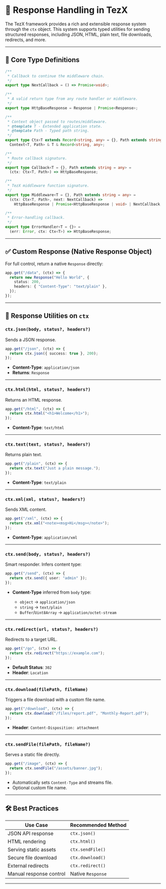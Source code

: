 # 🔁 **Response Handling in TezX**

The TezX framework provides a rich and extensible response system through the `ctx` object. This system supports typed utilities for sending structured responses, including JSON, HTML, plain text, file downloads, redirects, and more.

---

## 🧩 **Core Type Definitions**

```ts
/**
 * Callback to continue the middleware chain.
 */
export type NextCallback = () => Promise<void>;

/**
 * A valid return type from any route handler or middleware.
 */
export type HttpBaseResponse = Response | Promise<Response>;

/**
 * Context object passed to routes/middleware.
 * @template T - Extended application state.
 * @template Path - Typed path string.
 */
export type Ctx<T extends Record<string, any> = {}, Path extends string = any> =
  Context<T, Path> & T & Record<string, any>;

/**
 * Route callback signature.
 */
export type Callback<T = {}, Path extends string = any> =
  (ctx: Ctx<T, Path>) => HttpBaseResponse;

/**
 * TezX middleware function signature.
 */
export type Middleware<T = {}, Path extends string = any> =
  (ctx: Ctx<T, Path>, next: NextCallback) =>
    HttpBaseResponse | Promise<HttpBaseResponse | void> | NextCallback;

/**
 * Error-handling callback.
 */
export type ErrorHandler<T = {}> =
  (err: Error, ctx: Ctx<T>) => HttpBaseResponse;
```

---

## ✅ **Custom Response (Native Response Object)**

For full control, return a native `Response` directly:

```ts
app.get("/data", (ctx) => {
  return new Response("Hello World", {
    status: 200,
    headers: { "Content-Type": "text/plain" },
  });
});
```

---

## 🚀 **Response Utilities on `ctx`**

### `ctx.json(body, status?, headers?)`

Sends a JSON response.

```ts
app.get("/json", (ctx) => {
  return ctx.json({ success: true }, 200);
});
```

* **Content-Type**: `application/json`
* **Returns**: `Response`

---

### `ctx.html(html, status?, headers?)`

Returns an HTML response.

```ts
app.get("/html", (ctx) => {
  return ctx.html("<h1>Welcome</h1>");
});
```

* **Content-Type**: `text/html`

---

### `ctx.text(text, status?, headers?)`

Returns plain text.

```ts
app.get("/plain", (ctx) => {
  return ctx.text("Just a plain message.");
});
```

* **Content-Type**: `text/plain`

---

### `ctx.xml(xml, status?, headers?)`

Sends XML content.

```ts
app.get("/xml", (ctx) => {
  return ctx.xml("<note><msg>Hi</msg></note>");
});
```

* **Content-Type**: `application/xml`

---

### `ctx.send(body, status?, headers?)`

Smart responder. Infers content type:

```ts
app.get("/send", (ctx) => {
  return ctx.send({ user: "admin" });
});
```

* **Content-Type** inferred from `body` type:

  * `object` → `application/json`
  * `string` → `text/plain`
  * `Buffer`/`Uint8Array` → `application/octet-stream`

---

### `ctx.redirect(url, status?, headers?)`

Redirects to a target URL.

```ts
app.get("/go", (ctx) => {
  return ctx.redirect("https://example.com");
});
```

* **Default Status**: `302`
* **Header**: `Location`

---

### `ctx.download(filePath, fileName)`

Triggers a file download with a custom file name.

```ts
app.get("/download", (ctx) => {
  return ctx.download("/files/report.pdf", "Monthly-Report.pdf");
});
```

* **Header**: `Content-Disposition: attachment`

---

### `ctx.sendFile(filePath, fileName?)`

Serves a static file directly.

```ts
app.get("/image", (ctx) => {
  return ctx.sendFile("/assets/banner.jpg");
});
```

* Automatically sets `Content-Type` and streams file.
* Optional custom file name.

---

## 🛠️ Best Practices

| Use Case                | Recommended Method |
| ----------------------- | ------------------ |
| JSON API response       | `ctx.json()`       |
| HTML rendering          | `ctx.html()`       |
| Serving static assets   | `ctx.sendFile()`   |
| Secure file download    | `ctx.download()`   |
| External redirects      | `ctx.redirect()`   |
| Manual response control | Native `Response`  |

---
